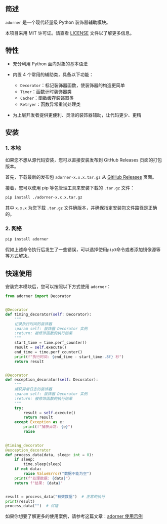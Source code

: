 ## 简述

`adorner` 是一个现代轻量级 Python 装饰器辅助模块。

本项目采用 MIT 许可证。请查看 [LICENSE](https://github.com/gupingan/adorner/tree/v1.0.0?tab=License-1-ov-file) 文件以了解更多信息。

## 特性

- 充分利用 Python 面向对象的基本语法
- 内置 4 个常用的辅助类，具备以下功能：
  - `Decorator`：标记装饰器函数，使装饰器的构造更简单
  - `Timer`：函数计时装饰器类
  - `Cacher`：函数缓存装饰器类
  - `Retryer`：函数异常重试处理类

- 为上层开发者提供更便利、灵活的装饰器辅助，让代码更少、更精

## 安装

### 1. 本地

如果您不想从源代码安装，您可以直接安装发布到 GitHub Releases 页面的打包版本。

首先，下载最新的发布包 `adorner-x.x.x.tar.gz` 从 [GitHub Releases](https://github.com/gupingan/adorner/releases) 页面。

接着，您可以使用 pip 等包管理工具来安装下载的 `.tar.gz` 文件：

```bash
pip install ./adorner-x.x.x.tar.gz
```

其中 `x.x.x` 为您下载 `.tar.gz` 文件确版本，并确保指定安装包文件路径是正确的。

### 2. 网络

```bash
pip install adorner
```

假如上述命令执行后发生了一些错误，可以选择使用`pip3`命令或者添加镜像源等等方式解决。

## 快速使用

安装完本模块后，您可以按照以下方式使用 `adorner`：

```python
from adorner import Decorator


@Decorator
def timing_decorator(self: Decorator):
    """
    记录执行时间的装饰器
    :param self: 装饰器 Decorator 实例
    :return: 被修饰函数的执行结果
    """
    start_time = time.perf_counter()
    result = self.execute()
    end_time = time.perf_counter()
    print(f"执行时间: {end_time - start_time:.8f} 秒")
    return result


@Decorator
def exception_decorator(self: Decorator):
    """
    捕获异常日志的装饰器
    :param self: 装饰器 Decorator 实例
    :return: 被修饰函数的执行结果
    """
    try:
        result = self.execute()
        return result
    except Exception as e:
        print(f"捕获异常: {e}")
        raise
    

@timing_decorator
@exception_decorator
def process_data(data, sleep: int = 0):
    if sleep:
        time.sleep(sleep)
    if not data:
        raise ValueError("数据不能为空")
    print(f"处理数据: {data}")
    return f"结果: {data}"


result = process_data("有效数据")  # 正常的执行
print(result)
process_data("")  # 试错
```

如果你想要了解更多的使用案例，请参考这篇文章：[adorner 使用示例](https://www.cnblogs.com/gupingan/p/18299851)